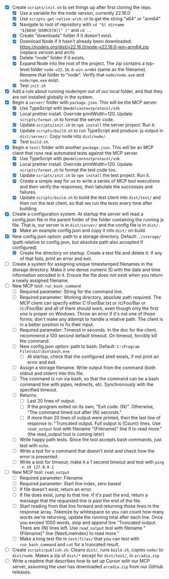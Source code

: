 - [x] Create `scripts/init.sh` to set things up after first cloning the repo.
    - [x] Use a variable for the node version, currently 22.16.0
    - [x] Use `scripts-get-native-arch.sh` to get the string "x64" or "arm64"
    - [x] Navigate to root of repository with `cd "$( dirname "${BASH_SOURCE[0]}" )"` and `cd ..`
    - [x] Create "downloads" folder if it doesn't exist.
    - [x] Download Node if it hasn't already been downloaded: https://nodejs.org/dist/v22.16.0/node-v22.16.0-win-arm64.zip (replace version and arch)
    - [x] Delete "node" folder if it exists.
    - [x] Expand Node into the root of the project. The zip contains a top-level folder `node-v22.16.0-win-arm64` (same as the filename). Rename that folder to "node". Verify that `node/node.exe` and `node/npm.exe` exist.
    - [x] Test `init.sh`
- [x] Add a rule about running node/npm out of our local folder, and that they are _not_ installed globally in the system.
- [x] Begin a `server/` folder with `package.json`. This will be the MCP server.
    - [x] Use TypeScript with `@modelcontextprotocol/sdk`
    - [x] Local prettier install. Override printWidth=120. Update `scripts/format.sh` to format the server code.
    - [x] Update `scripts/init.sh` to `npm install` the server project. Run it.
    - [x] Update `scripts/build.sh` to run TypeScript and produce .js output in `dist/server/`. Copy node into `dist/node/`.
    - [x] Test `build.sh`.
- [x] Begin a `test/` folder with another `package.json`. This will be an MCP client that runs real automated tests against the MCP server.
    - [x] Use TypeScript with `@modelcontextprotocol/sdk`
    - [x] Local prettier install. Override printWidth=120. Update `scripts/format.sh` to format the test code too.
    - [x] Update `scripts/init.sh` to `npm install` the test project. Run it.
    - [x] Create a simple way for us to write a series of MCP tool executions and then verify the responses, then tabulate the successes and failures.
    - [x] Update `scripts/build.sh` to build the test client into `dist/test/` and then run the test client, so that we run the tests every time after building.
- [x] Create a configuration system. At startup the server will read a config.json file in the parent folder of the folder containing the running js file. That is, our server is in `dist/server/` and the config file is in `dist/`.
    - [x] Make an example config.json and copy it into `dist/` on build.
- [x] New config.json option: path to a storage directory. Default: `./storage/` (path relative to config.json, but absolute path also accepted if configured)
    - [x] Create the directory on startup. Create a test file and delete it. If any of that fails, print an error and exit.
- [ ] Create a system for assigning unique timestamped filenames in the storage directory. Make it one dense numeric ID with the date and time information encoded in it. Ensure the file does not exist when you return a newly assigned filename.
- [ ] New MCP tool: `run_bash_command`
    - [ ] Required parameter: String for the command line.
    - [ ] Required parameter: Working directory, absolute path required. The MCP client can specify either C:\Foo\Bar.txt or /c/Foo/Bar or /c:/Foo/Bar and all of them should work, even though only the first one is proper on Windows. Throw an error if it's not one of those forms; don't make any attempt to handle a relative path. The client is in a better position to fix their input.
    - [ ] Required parameter: Timeout in seconds. In the doc for the client, recommend a 120 second default timeout. On timeout, forcibly kill the command.
    - [ ] New config.json option: path to bash. Default: `C:\Program Files\Git\bin\bash.exe`
        - [ ] At startup, check that the configured shell exists, if not print an error and exit.
    - [ ] Assign a storage filename. Write output from the command (both stdout and stderr) into this file.
    - [ ] The command is run via bash, so that the command can be a bash command line with pipes, redirects, etc. Synchronously with the specified timeout.
    - [ ] Returns:
        - [ ] Last 20 lines of output.
        - [ ] If the program exited on its own, "Exit code: {N}". Otherwise, "The command timed out after {N} seconds."
        - [ ] If more than 20 lines of output were printed, then the last line of response is: "Truncated output. Full output is {Count} lines. Use `read_output` tool with filename "{Filename}" line 0 to read more." (the read_output tool is coming later)
    - [ ] Write happy path tests. Since the tool accepts bash commands, just test with `echo`.
    - [ ] Write a test for a command that doesn't exist and check how the error is presented.
    - [ ] Write a test for timeout; make it a 1 second timeout and test with `ping -n 10 127.0.0.1`
- [ ] New MCP tool: `read_output`
    - [ ] Required parameter: Filename
    - [ ] Required parameter: Start line index, zero based
    - [ ] If file doesn't exist, return an error.
    - [ ] If file does exist, jump to that line. If it's past the end, return a message that the requested line is past the end of the file.
    - [ ] Start reading from that line forward and returning those lines in the response array. Tokenize by whitespace so you can count how many words we're returning, update the running total after each line. Once you exceed 1000 words, stop and append line "Truncated output. There are {N} lines left. Use `read_output` tool with filename "{Filename}" line {NextLineIndex} to read more."
    - [ ] Make a long test file in `test/files/` that you can test with `run_bash_command` and `cat` for a truncated result.
- [ ] Create `scripts/publish.sh`. Cleans `dist/`, runs `build.sh`, copies `node/` to `dist/node`. Makes a zip of `dist/*` except for `dist/test/`, in `arcadia.zip`
- [ ] Write a readme that describes how to set up Cursor with our MCP server, assuming the user has downloaded `arcadia.zip` from our GitHub releases.
